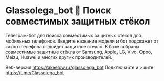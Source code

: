 # Glassolega_bot 📲 Поиск совместимых защитных стёкол

Телеграм-бот для поиска совместимых защитных стёкол для мобильных телефонов. Введите название модели и бот подскажет от какого телефона подойдет защитное стекло. В базе собраны совместимые защитные стёкла от Samsung, Apple, LG, Vivo, Oppo, Meizu, Huawei и многих других производителей.

Веб-версия https://akeelow.ru/glassolega_bot
Подключайте и ищите https://t.me/Glassolega_bot